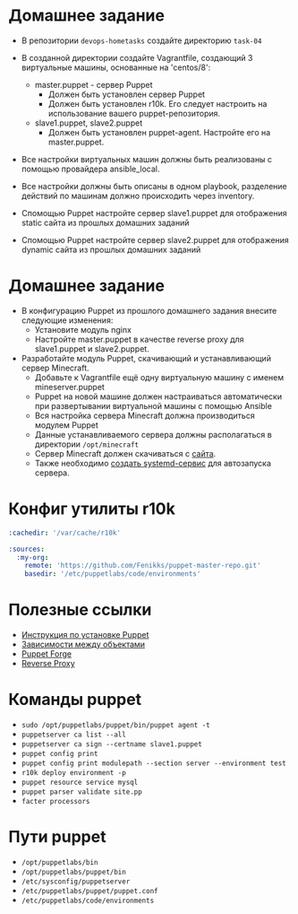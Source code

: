 # Домашнее задание

- В репозитории `devops-hometasks` создайте директорию `task-04`
- В созданной директории создайте Vagrantfile, создающий 3 виртуальные машины, основанные на 'centos/8':
  - master.puppet - сервер Puppet
	- Должен быть установлен сервер Puppet
	- Должен быть установлен r10k. Его следует настроить на использование вашего puppet-репозитория.
  -	slave1.puppet, slave2.puppet
	- Должен быть установлен puppet-agent. Настройте его на master.puppet.
- Все настройки виртуальных машин должны быть реализованы с помощью провайдера ansible_local.
- Все настройки должны быть описаны в одном playbook, разделение действий по машинам должно происходить через inventory.

- Спомощью Puppet настройте сервер slave1.puppet для отображения static сайта из прошлых домашних заданий
- Спомощью Puppet настройте сервер slave2.puppet для отображения dynamic сайта из прошлых домашних заданий

# Домашнее задание

- В конфигурацию Puppet из прошлого домашнего задания внесите следующие изменения:
    - Установите модуль nginx
    - Настройте master.puppet в качестве reverse proxy для slave1.puppet и slave2.puppet.
-	Разработайте модуль Puppet, скачивающий и устанавливающий сервер Minecraft.
    - Добавьте к Vagrantfile ещё одну виртуальную машину с именем mineserver.puppet
    - Puppet на новой машине должен настраиваться автоматически при развертывании виртуальной машины с помощью Ansible
    - Вся настройка сервера Minecraft должна производиться модулем Puppet
    - Данные устанавливаемого сервера должны располагаться в директории `/opt/minecraft`
    - Сервер Minecraft должен скачиваться с [сайта](https://www.minecraft.net/ru-ru/download/server/).
    - Также необходимо [создать systemd-сервис](https://www.shellhacks.com/ru/systemd-service-file-example/) для автозапуска сервера.


# Конфиг утилиты r10k
```yaml
:cachedir: '/var/cache/r10k'

:sources:
  :my-org:
    remote: 'https://github.com/Fenikks/puppet-master-repo.git'
    basedir: '/etc/puppetlabs/code/environments'
```

# Полезные ссылки

- [Инструкция по установке Puppet](https://puppet.com/docs/puppet/7/server/install_from_packages.html#install-puppet-server-from-packages)
- [Зависимости между объектами](https://puppet.com/docs/puppet/7/lang_relationships.html)
- [Puppet Forge](https://forge.puppet.com)
- [Reverse Proxy](https://www.digitalocean.com/community/tutorials/how-to-configure-nginx-as-a-web-server-and-reverse-proxy-for-apache-on-one-ubuntu-18-04-server-ru)
 
# Команды puppet
- `sudo /opt/puppetlabs/puppet/bin/puppet agent -t`
- `puppetserver ca list --all`
- `puppetserver ca sign --certname slave1.puppet`
- `puppet config print`
- `puppet config print modulepath --section server --environment test`
- `r10k deploy environment -p`
- `puppet resource service mysql`
- `puppet parser validate site.pp`
- `facter processors`

# Пути puppet
- `/opt/puppetlabs/bin`
- `/opt/puppetlabs/puppet/bin`
- `/etc/sysconfig/puppetserver`
- `/etc/puppetlabs/puppet/puppet.conf`
- `/etc/puppetlabs/code/environments`